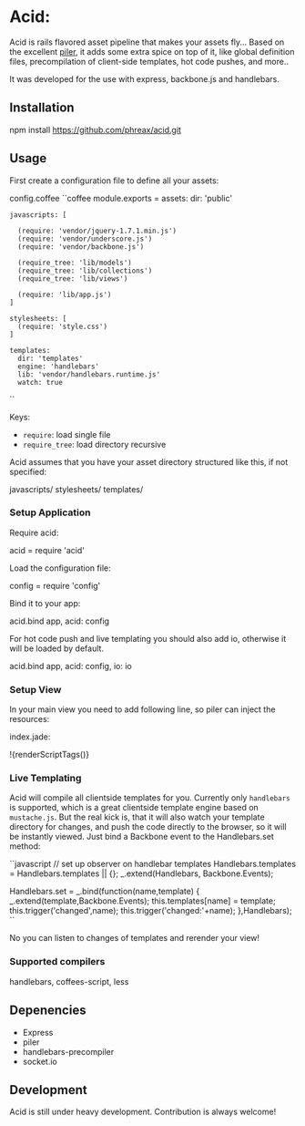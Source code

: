 Acid:
====

Acid is rails flavored asset pipeline that makes your assets fly... Based on the excellent
[piler](https://github.com/epeli/piler), it adds some extra spice on top of it, like global definition
files, precompilation of client-side templates, hot code pushes, and more..

It was developed for the use with express, backbone.js and handlebars.


Installation
------------

  npm install https://github.com/phreax/acid.git 

Usage
-----

First create a configuration file to define all your assets:

config.coffee
``coffee
module.exports = 
  assets:
    dir: 'public'

    javascripts: [

      (require: 'vendor/jquery-1.7.1.min.js')
      (require: 'vendor/underscore.js')
      (require: 'vendor/backbone.js')
      
      (require_tree: 'lib/models')
      (require_tree: 'lib/collections')
      (require_tree: 'lib/views')

      (require: 'lib/app.js')
    ]

    stylesheets: [
      (require: 'style.css') 
    ]

    templates:
      dir: 'templates'
      engine: 'handlebars'
      lib: 'vendor/handlebars.runtime.js'
      watch: true
``

Keys:

* `require`: load single file
* `require_tree`: load directory recursive

Acid assumes that you have your asset directory structured like this, if not specified:

  javascripts/
  stylesheets/
  templates/

### Setup Application

Require acid:

  acid = require 'acid'

Load the configuration file:

  config = require 'config'

Bind it to your app:

  acid.bind app, acid: config

For hot code push and live templating you should
also add io, otherwise it will be loaded by default.

  acid.bind app, acid: config, io: io

### Setup View

In your main view you need to add following line, so piler can inject 
the resources:

index.jade:

  !{renderScriptTags()}

### Live Templating 

Acid will compile all clientside templates for you. Currently only `handlebars` is supported, which is
a great clientside template engine based on `mustache.js`.
But the real kick is, that it will also watch your template directory for changes, and push the code directly
to the browser, so it will be instantly viewed. Just bind a Backbone event to the Handlebars.set method:

``javascript
  // set up observer on handlebar templates
  Handlebars.templates = Handlebars.templates || {};
  _.extend(Handlebars, Backbone.Events);

  Handlebars.set = _.bind(function(name,template) {
    _.extend(template,Backbone.Events);
    this.templates[name] = template;
    this.trigger('changed',name);
    this.trigger('changed:'+name);
  },Handlebars);
``
 
No you can listen to changes of templates and rerender your view!


### Supported compilers

handlebars, coffees-script, less


## Depenencies

* Express
* piler
* handlebars-precompiler
* socket.io 

## Development

Acid is still under heavy development. Contribution is always welcome!


